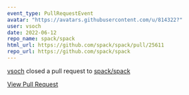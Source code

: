 ```yaml
---
event_type: PullRequestEvent
avatar: "https://avatars.githubusercontent.com/u/814322?"
user: vsoch
date: 2022-06-12
repo_name: spack/spack
html_url: https://github.com/spack/spack/pull/25611
repo_url: https://github.com/spack/spack
---
```


<a href='https://github.com/vsoch' target='_blank'>vsoch</a> closed a pull request to <a href='https://github.com/spack/spack' target='_blank'>spack/spack</a>

<a href='https://github.com/spack/spack/pull/25611' target='_blank'>View Pull Request</a>
